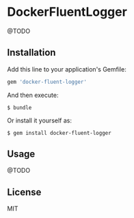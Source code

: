 # DockerFluentLogger

@TODO

## Installation

Add this line to your application's Gemfile:

```ruby
gem 'docker-fluent-logger'
```

And then execute:

    $ bundle

Or install it yourself as:

    $ gem install docker-fluent-logger

## Usage

@TODO

## License

MIT
